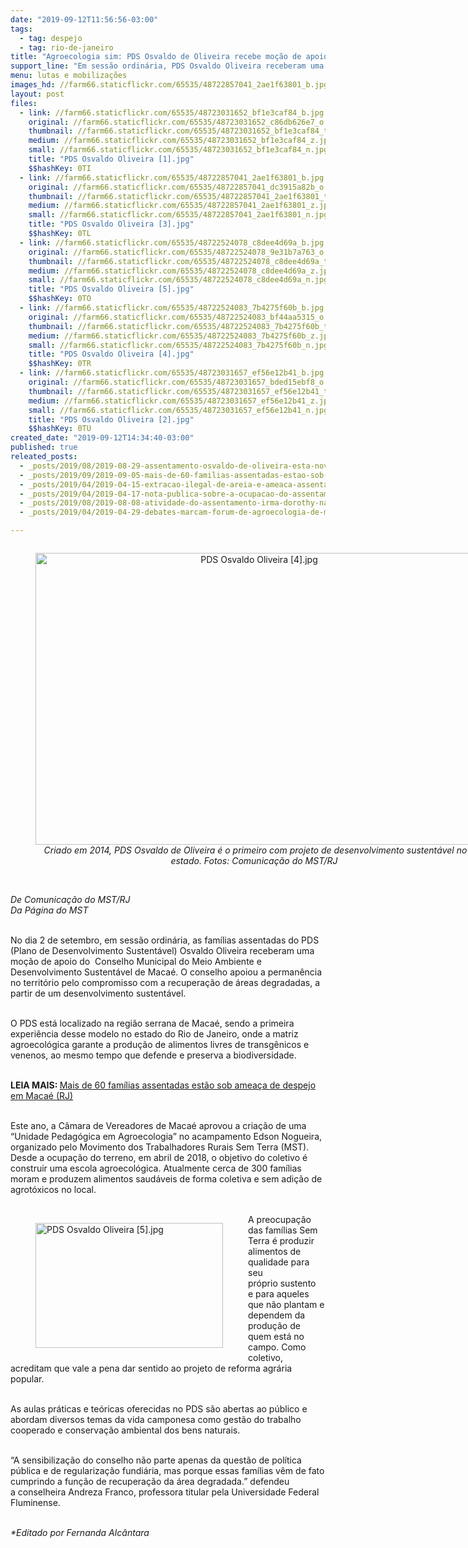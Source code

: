 ```yaml
---
date: "2019-09-12T11:56:56-03:00"
tags:
  - tag: despejo
  - tag: rio-de-janeiro
title: "Agroecologia sim: PDS Osvaldo de Oliveira recebe moção de apoio"
support_line: "Em sessão ordinária, PDS Osvaldo Oliveira receberam uma moção de apoio do  Conselho Municipal do Meio Ambiente e Desenvolvimento Sustentável de Macaé"
menu: lutas e mobilizações
images_hd: //farm66.staticflickr.com/65535/48722857041_2ae1f63801_b.jpg
layout: post
files:
  - link: //farm66.staticflickr.com/65535/48723031652_bf1e3caf84_b.jpg
    original: //farm66.staticflickr.com/65535/48723031652_c86db626e7_o.jpg
    thumbnail: //farm66.staticflickr.com/65535/48723031652_bf1e3caf84_t.jpg
    medium: //farm66.staticflickr.com/65535/48723031652_bf1e3caf84_z.jpg
    small: //farm66.staticflickr.com/65535/48723031652_bf1e3caf84_n.jpg
    title: "PDS Osvaldo Oliveira [1].jpg"
    $$hashKey: 0TI
  - link: //farm66.staticflickr.com/65535/48722857041_2ae1f63801_b.jpg
    original: //farm66.staticflickr.com/65535/48722857041_dc3915a82b_o.jpg
    thumbnail: //farm66.staticflickr.com/65535/48722857041_2ae1f63801_t.jpg
    medium: //farm66.staticflickr.com/65535/48722857041_2ae1f63801_z.jpg
    small: //farm66.staticflickr.com/65535/48722857041_2ae1f63801_n.jpg
    title: "PDS Osvaldo Oliveira [3].jpg"
    $$hashKey: 0TL
  - link: //farm66.staticflickr.com/65535/48722524078_c8dee4d69a_b.jpg
    original: //farm66.staticflickr.com/65535/48722524078_9e31b7a763_o.jpg
    thumbnail: //farm66.staticflickr.com/65535/48722524078_c8dee4d69a_t.jpg
    medium: //farm66.staticflickr.com/65535/48722524078_c8dee4d69a_z.jpg
    small: //farm66.staticflickr.com/65535/48722524078_c8dee4d69a_n.jpg
    title: "PDS Osvaldo Oliveira [5].jpg"
    $$hashKey: 0TO
  - link: //farm66.staticflickr.com/65535/48722524083_7b4275f60b_b.jpg
    original: //farm66.staticflickr.com/65535/48722524083_bf44aa5315_o.jpg
    thumbnail: //farm66.staticflickr.com/65535/48722524083_7b4275f60b_t.jpg
    medium: //farm66.staticflickr.com/65535/48722524083_7b4275f60b_z.jpg
    small: //farm66.staticflickr.com/65535/48722524083_7b4275f60b_n.jpg
    title: "PDS Osvaldo Oliveira [4].jpg"
    $$hashKey: 0TR
  - link: //farm66.staticflickr.com/65535/48723031657_ef56e12b41_b.jpg
    original: //farm66.staticflickr.com/65535/48723031657_bded15ebf8_o.jpg
    thumbnail: //farm66.staticflickr.com/65535/48723031657_ef56e12b41_t.jpg
    medium: //farm66.staticflickr.com/65535/48723031657_ef56e12b41_z.jpg
    small: //farm66.staticflickr.com/65535/48723031657_ef56e12b41_n.jpg
    title: "PDS Osvaldo Oliveira [2].jpg"
    $$hashKey: 0TU
created_date: "2019-09-12T14:34:40-03:00"
published: true
releated_posts:
  - _posts/2019/08/2019-08-29-assentamento-osvaldo-de-oliveira-esta-novamente-sob-ameaca-de-despejo.md
  - _posts/2019/09/2019-09-05-mais-de-60-familias-assentadas-estao-sob-ameaca-de-despejo-em-macae-rj.md
  - _posts/2019/04/2019-04-15-extracao-ilegal-de-areia-e-ameaca-assentamento-terra-prometida-na-baixada-fluminense.md
  - _posts/2019/04/2019-04-17-nota-publica-sobre-a-ocupacao-do-assentamento-terra-prometida.md
  - _posts/2019/08/2019-08-08-atividade-do-assentamento-irma-dorothy-na-prefeitura-de-quatis-no-rj.md
  - _posts/2019/04/2019-04-29-debates-marcam-forum-de-agroecologia-de-macae.md

---
```

<div style="text-align:center">
<figure class="image" style="display:inline-block"><img alt="PDS Osvaldo Oliveira [4].jpg" height="467" src="//farm66.staticflickr.com/65535/48722524083_7b4275f60b_b.jpg" width="700" />
<figcaption>&nbsp;<em>Criado em 2014, PDS Osvaldo de Oliveira &eacute; o primeiro com projeto de desenvolvimento sustent&aacute;vel no estado. Fotos:&nbsp;Comunica&ccedil;&atilde;o do MST/RJ</em></figcaption>
</figure>
</div>

<p><br />
<em>De Comunica&ccedil;&atilde;o do MST/RJ<br />
Da P&aacute;gina do MST</em><br />
&nbsp;</p>

<p>No dia 2 de setembro, em sess&atilde;o ordin&aacute;ria, as fam&iacute;lias assentadas do PDS (Plano de Desenvolvimento Sustent&aacute;vel) Osvaldo Oliveira receberam uma mo&ccedil;&atilde;o de apoio do&nbsp; Conselho Municipal do Meio Ambiente e Desenvolvimento Sustent&aacute;vel de Maca&eacute;. O conselho apoiou a perman&ecirc;ncia no territ&oacute;rio pelo compromisso com a recupera&ccedil;&atilde;o de &aacute;reas degradadas, a partir de um desenvolvimento sustent&aacute;vel.</p>

<p><br />
O PDS est&aacute; localizado na regi&atilde;o serrana de Maca&eacute;, sendo a primeira experi&ecirc;ncia desse modelo no estado do Rio de Janeiro, onde a matriz agroecol&oacute;gica garante a produ&ccedil;&atilde;o de alimentos livres de transg&ecirc;nicos e venenos, ao mesmo tempo que defende e preserva a biodiversidade.<br />
&nbsp;</p>

<p><strong>LEIA MAIS:&nbsp;</strong><a href="https://www.mst.org.br/2019/09/05/mais-de-60-familias-assentadas-estao-sob-ameaca-de-despejo-em-macae-rj.html" target="_blank">Mais de 60 fam&iacute;lias assentadas est&atilde;o sob amea&ccedil;a de despejo em Maca&eacute; (RJ)</a><br />
&nbsp;</p>

<p>Este ano,&nbsp;a C&acirc;mara de Vereadores de Maca&eacute;&nbsp;aprovou a cria&ccedil;&atilde;o de uma &ldquo;Unidade Pedag&oacute;gica em Agroecologia&rdquo; no acampamento Edson Nogueira, organizado pelo Movimento dos Trabalhadores Rurais Sem Terra (MST). Desde a ocupa&ccedil;&atilde;o do terreno, em abril de 2018, o objetivo do coletivo &eacute; construir uma escola agroecol&oacute;gica. Atualmente cerca de 300 fam&iacute;lias moram e produzem alimentos saud&aacute;veis de forma coletiva e sem adi&ccedil;&atilde;o de agrot&oacute;xicos no local.<br />
&nbsp;</p>

<figure class="image" style="float:left"><img alt="PDS Osvaldo Oliveira [5].jpg" height="200" src="//farm66.staticflickr.com/65535/48722524078_c8dee4d69a_b.jpg" width="300" />
<figcaption></figcaption>
</figure>

<p>A preocupa&ccedil;&atilde;o das fam&iacute;lias Sem Terra &eacute; produzir alimentos de qualidade para seu pr&oacute;prio&nbsp;sustento e&nbsp;para aqueles que n&atilde;o plantam e dependem da produ&ccedil;&atilde;o de quem est&aacute; no campo. Como coletivo, acreditam que vale a pena dar sentido ao projeto de reforma agr&aacute;ria popular.</p>

<p><br />
As aulas pr&aacute;ticas e te&oacute;ricas oferecidas no PDS s&atilde;o abertas ao p&uacute;blico e abordam diversos temas da vida camponesa como gest&atilde;o do trabalho cooperado e conserva&ccedil;&atilde;o ambiental dos bens naturais.<br />
&nbsp;</p>

<p>&ldquo;A sensibiliza&ccedil;&atilde;o do conselho n&atilde;o parte apenas da quest&atilde;o de pol&iacute;tica p&uacute;blica e de regulariza&ccedil;&atilde;o fundi&aacute;ria, mas porque essas fam&iacute;lias v&ecirc;m de fato cumprindo a fun&ccedil;&atilde;o de recupera&ccedil;&atilde;o da &aacute;rea degradada.&rdquo; defendeu a&nbsp;conselheira&nbsp;Andreza Franco, professora titular pela Universidade Federal Fluminense.</p>

<p><br />
<em>*Editado por Fernanda Alc&acirc;ntara</em></p>
